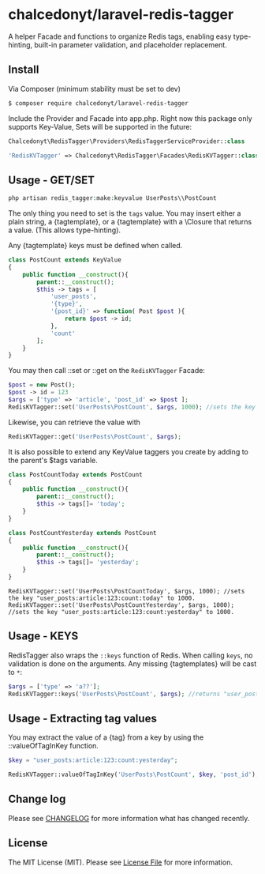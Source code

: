 # chalcedonyt/laravel-redis-tagger

A helper Facade and functions to organize Redis tags, enabling easy type-hinting, built-in parameter validation, and placeholder replacement.

## Install

Via Composer (minimum stability must be set to dev)

``` bash
$ composer require chalcedonyt/laravel-redis-tagger
```

Include the Provider and Facade into app.php. Right now this package only supports Key-Value, Sets will be supported in the future:

```php
Chalcedonyt\RedisTagger\Providers\RedisTaggerServiceProvider::class
```
```php
'RedisKVTagger' => Chalcedonyt\RedisTagger\Facades\RedisKVTagger::class
```
## Usage - GET/SET

``` php
php artisan redis_tagger:make:keyvalue UserPosts\\PostCount
```

The only thing you need to set is the `tags` value. You may insert either a plain string, a {tagtemplate}, or a {tagtemplate} with a \Closure that returns a value. (This allows type-hinting).

Any {tagtemplate} keys must be defined when called.

```php
class PostCount extends KeyValue
{
    public function __construct(){
        parent::__construct();
        $this -> tags = [
            'user_posts',
            '{type}',
            '{post_id}' => function( Post $post ){
                return $post -> id;
            },
            'count'
        ];
    }
}
```

You may then call ::set or ::get on the `RedisKVTagger` Facade:

```php
$post = new Post();
$post -> id = 123
$args = ['type' => 'article', 'post_id' => $post ];
RedisKVTagger::set('UserPosts\PostCount', $args, 1000); //sets the key "user_posts:article:123:count" to 1000.
```

Likewise, you can retrieve the value with
```php
RedisKVTagger::get('UserPosts\PostCount', $args);
```

It is also possible to extend any KeyValue taggers you create by adding to the parent's $tags variable.

```php
class PostCountToday extends PostCount
{
    public function __construct(){
        parent::__construct();
        $this -> tags[]= 'today';
    }    
}
```
```php
class PostCountYesterday extends PostCount
{
    public function __construct(){
        parent::__construct();
        $this -> tags[]= 'yesterday';
    }    
}
```

```
RedisKVTagger::set('UserPosts\PostCountToday', $args, 1000); //sets the key "user_posts:article:123:count:today" to 1000.
RedisKVTagger::set('UserPosts\PostCountYesterday', $args, 1000); //sets the key "user_posts:article:123:count:yesterday" to 1000.
```

## Usage - KEYS

RedisTagger also wraps the `::keys` function of Redis. When calling `keys`, no validation is done on the arguments. Any missing {tagtemplates} will be cast to `*`:

```php
$args = ['type' => 'a??'];
RedisKVTagger::keys('UserPosts\PostCount', $args); //returns "user_posts:a??:*:count"
```

## Usage - Extracting tag values

You may extract the value of a {tag} from a key by using the ::valueOfTagInKey function.
```php
$key = "user_posts:article:123:count:yesterday";

RedisKVTagger::valueOfTagInKey('UserPosts\PostCount', $key, 'post_id'); //returns "123"
```

## Change log

Please see [CHANGELOG](CHANGELOG.md) for more information what has changed recently.



## License

The MIT License (MIT). Please see [License File](LICENSE.md) for more information.
